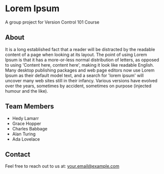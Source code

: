 # Lorem Ipsum

A group project for Version Control 101 Course

## About

It is a long established fact that a reader will be distracted by the readable content of a page when looking at its layout. The point of using Lorem Ipsum is that it has a more-or-less normal distribution of letters, as opposed to using 'Content here, content here', making it look like readable English. Many desktop publishing packages and web page editors now use Lorem Ipsum as their default model text, and a search for 'lorem ipsum' will uncover many web sites still in their infancy. Various versions have evolved over the years, sometimes by accident, sometimes on purpose (injected humour and the like).

## Team Members

- Hedy Lamarr
- Grace Hopper
- Charles Babbage
- Alan Turing
- Ada Lovelace

## Contact

Feel free to reach out to us at: [your.email@example.com](mailto:your.email@example.com)
